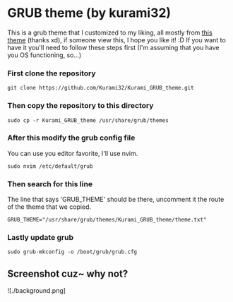 # GRUB theme (by kurami32)
This is a grub theme that I customized to my liking, all mostly from [this theme](https://github.com/Hitori-Laura/OsageChan_GRUB_theme) (thanks xd), if someone view this, I hope you like it! :D
If you want to have it you'll need to follow these steps first (I'm assuming that you have you OS functioning, so...)

### First clone the repository
```
git clone https://github.com/Kurami32/Kurami_GRUB_theme.git
```
### Then copy the repository to this directory
```
sudo cp -r Kurami_GRUB_theme /usr/share/grub/themes
```
### After this modify the grub config file
You can use you editor favorite, I'll use nvim.
```
sudo nvim /etc/default/grub
```
### Then search for this line
The line that says 'GRUB_THEME' should be there, uncomment it the route of the theme that we copied.
```
GRUB_THEME="/usr/share/grub/themes/Kurami_GRUB_theme/theme.txt"
```
### Lastly update grub
```
sudo grub-mkconfig -o /boot/grub/grub.cfg
```
## Screenshot cuz~ why not?
![./background.png]
